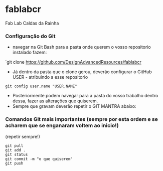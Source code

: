 # fablabcr
Fab Lab Caldas da Rainha



### Configuração do Git

+ navegar na Git Bash para a pasta onde querem o vosso repositorio instalado fazem:

`git clone https://github.com/DesignAdvancedResources/fablabcr

+ Já dentro da pasta que o clone gerou, deverão configurar o GitHub USER - atribuindo a esse repositorio

`git config user.name "USER.NAME"`

+ Posteriormente podem navegar para a pasta do vosso trabalho dentro dessa, fazer as alterações que quiserem.
+ Sempre que gravam deverão repetir o GIT MANTRA abaixo:

### Comandos Git mais importantes (sempre por esta ordem e se acharem que se enganaram voltem ao inicio!)
(repetir sempre!)

```gitshell
git pull
git add .
git status
git commit -m "o que quiserem"
git push
```
